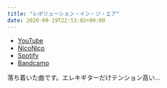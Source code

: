 ```yaml
---
title: "レボリューション・イン・ジ・エア"
date: 2020-09-19T22:53:02+09:00
---
```


- [YouTube](https://www.youtube.com/watch?S3_-kXhaC10)
- [NicoNico](https://nico.ms/sm37546005)
- [Spotify](https://open.spotify.com/track/4tZoaZir7c5eDWmbzok3js)
- [Bandcamp](https://mikirihasshap.bandcamp.com/track/--166)

落ち着いた曲です。エレキギターだけテンション高い…